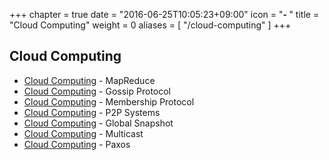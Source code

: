 +++
chapter = true
date = "2016-06-25T10:05:23+09:00"
icon = "<b>- </b>"
title = "Cloud Computing"
weight = 0
aliases = [
    "/cloud-computing"
]
+++

## Cloud Computing

- [Cloud Computing](cloud-computing-1) - MapReduce
- [Cloud Computing](cloud-computing-2) - Gossip Protocol
- [Cloud Computing](cloud-computing-3) - Membership Protocol
- [Cloud Computing](cloud-computing-4) - P2P Systems
- [Cloud Computing](cloud-computing-5) - Global Snapshot
- [Cloud Computing](cloud-computing-6) - Multicast
- [Cloud Computing](cloud-computing-7) - Paxos

<br/>
